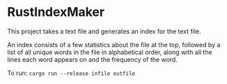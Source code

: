 # RustIndexMaker

This project takes a text file and generates an index for the text file.

An index consists of a few statistics about the file at the top, followed by a list of all unique words in the file in alphabetical order, along with all the lines each word appears on and the frequency of the word.

To run: `cargo run --release infile outfile`

